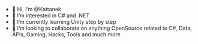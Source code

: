 - 👋 Hi, I’m @Kattanek
- 👀 I’m interested in C# and .NET
- 🌱 I’m currently learning Unity step by step
- 💞️ I’m looking to collaborate on anything OpenSource related to C#, Data, APIs, Gaming, Hacks, Tools and much more

<!---
Kattanek/Kattanek is a ✨ special ✨ repository because its `README.md` (this file) appears on your GitHub profile.
You can click the Preview link to take a look at your changes.
--->
